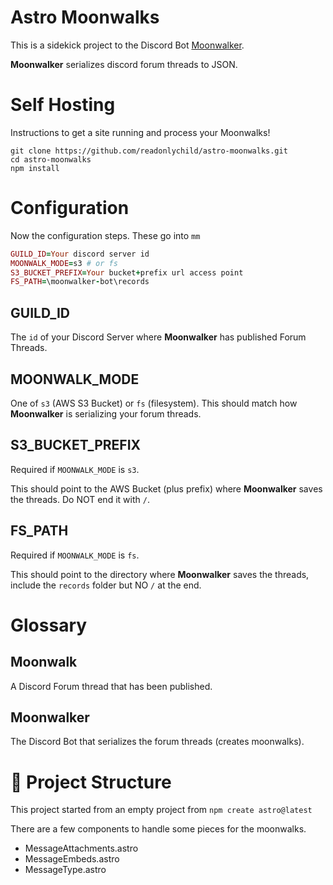# Astro Moonwalks

This is a sidekick project to the Discord Bot [Moonwalker](https://github.com/readonlychild/moonwalker).

**Moonwalker** serializes discord forum threads to JSON.

# Self Hosting

Instructions to get a site running and process your Moonwalks!

```
git clone https://github.com/readonlychild/astro-moonwalks.git
cd astro-moonwalks
npm install
```

# Configuration

Now the configuration steps. These go into `mm`

```rb
GUILD_ID=Your discord server id
MOONWALK_MODE=s3 # or fs
S3_BUCKET_PREFIX=Your bucket+prefix url access point
FS_PATH=\moonwalker-bot\records
```

## GUILD_ID

The `id` of your Discord Server where **Moonwalker** has published Forum Threads.

## MOONWALK_MODE

One of `s3` (AWS S3 Bucket) or `fs` (filesystem). This should match how **Moonwalker** is serializing your forum threads.

## S3_BUCKET_PREFIX

Required if `MOONWALK_MODE` is `s3`.

This should point to the AWS Bucket (plus prefix) where **Moonwalker** saves the threads. Do NOT end it with `/`.

## FS_PATH

Required if `MOONWALK_MODE` is `fs`.

This should point to the directory where **Moonwalker** saves the threads, include the `records` folder but NO `/` at the end.

# Glossary

## Moonwalk

A Discord Forum thread that has been published.

## Moonwalker

The Discord Bot that serializes the forum threads (creates moonwalks).

# 🚀 Project Structure

This project started from an empty project from `npm create astro@latest`

There are a few components to handle some pieces for the moonwalks.

- MessageAttachments.astro
- MessageEmbeds.astro
- MessageType.astro

